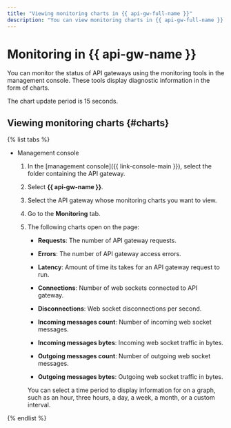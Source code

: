 ```yaml
---
title: "Viewing monitoring charts in {{ api-gw-full-name }}"
description: "You can view monitoring charts in {{ api-gw-full-name }} for such measures as the number of queries to an API gateway, number of errors accessing the API gateway, and the time of requests to the API server. To view the chart, click {{ api-gw-name }} in the folder with the API gateway you want to get details about. In the window that opens, select the API gateway that you want to view monitoring charts for."
---
```


# Monitoring in {{ api-gw-name }}

You can monitor the status of API gateways using the monitoring tools in the management console. These tools display diagnostic information in the form of charts.

The chart update period is 15 seconds.

## Viewing monitoring charts {#charts}

{% list tabs %}

- Management console

   1. In the [management console]({{ link-console-main }}), select the folder containing the API gateway.
   1. Select **{{ api-gw-name }}**.
   1. Select the API gateway whose monitoring charts you want to view.
   1. Go to the **Monitoring** tab.
   1. The following charts open on the page:

      * **Requests**: The number of API gateway requests.

      * **Errors**: The number of API gateway access errors.

      * **Latency**: Amount of time its takes for an API gateway request to run.

      * **Connections**: Number of web sockets connected to API gateway.

      * **Disconnections**: Web socket disconnections per second.

      * **Incoming messages count**: Number of incoming web socket messages.

      * **Incoming messages bytes**: Incoming web socket traffic in bytes.

      * **Outgoing messages count**: Number of outgoing web socket messages.

      * **Outgoing messages bytes**: Outgoing web socket traffic in bytes.

      You can select a time period to display information for on a graph, such as an hour, three hours, a day, a week, a month, or a custom interval.

{% endlist %}
